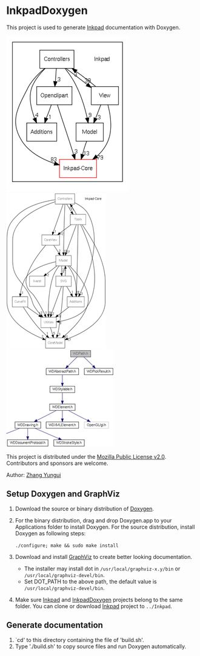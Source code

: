 # InkpadDoxygen

This project is used to generate [Inkpad](https://github.com/sprang/Inkpad) documentation with Doxygen.

![dir](/screenshot/dir.png) ![core](/screenshot/core.png) ![path](/screenshot/path.png)

This project is distributed under the [Mozilla Public License v2.0](http://mozilla.org/MPL/2.0/). Contributors and sponsors are welcome.

Author: [Zhang Yungui](https://github.com/rhcad)

## Setup Doxygen and GraphViz

1. Download the source or binary distribution of [Doxygen](http://www.stack.nl/~dimitri/doxygen/download.html#latestsrc).

2. For the binary distribution, drag and drop Doxygen.app to your Applications folder to install Doxygen. For the source distribution, install Doxygen as following steps:

   `./configure; make && sudo make install`

3. Download and install [GraphViz](http://www.ryandesign.com/graphviz/) to create better looking documentation.
    * The installer may install dot in `/usr/local/graphviz-x.y/bin` or `/usr/local/graphviz-devel/bin`.
    * Set DOT_PATH to the above path, the default value is `/usr/local/graphviz-devel/bin`.

4. Make sure [Inkpad](https://github.com/sprang/Inkpad) and [InkpadDoxygen](https://github.com/rhcad/InkpadDoxygen) projects belong to the same folder. You can clone or download [Inkpad](https://github.com/sprang/Inkpad) project to `../Inkpad`.

## Generate documentation

1. `cd' to this directory containing the file of 'build.sh'.
2. Type './build.sh' to copy source files and run Doxygen automatically.
